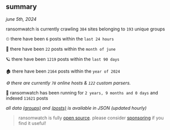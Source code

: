 
## summary
_june 5th, 2024_

ransomwatch is currently crawling `384` sites belonging to `193` unique groups

⏲ there have been `6` posts within the `last 24 hours`

🦈 there have been `22` posts within the `month of june`

🪐 there have been `1219` posts within the `last 90 days`

🏚 there have been `2164` posts within the `year of 2024`

_⚙️ there are currently `78` online hosts & `122` custom parsers._

🦕 ransomwatch has been running for `2 years, 9 months and 0 days` and indexed `11621` posts

_all data  [(groups)](http://ransomwhat.telemetry.ltd/groups) and [(posts)](http://ransomwhat.telemetry.ltd/posts) is available in JSON (updated hourly)_

> ransomwatch is fully [open source](https://github.com/joshhighet/ransomwatch#ransomwatch--). please consider [sponsoring](https://github.com/sponsors/joshhighet) if you find it useful!
